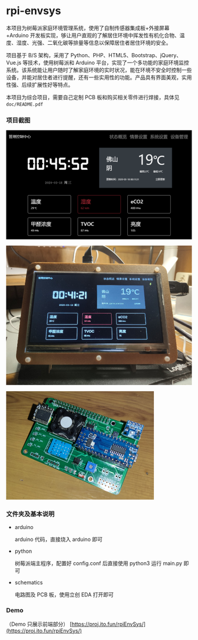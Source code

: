 # rpi-envsys

本项目为树莓派家庭环境管理系统，使用了自制传感器集成板+外接屏幕+Arduino 开发板实现，够让用户直观的了解居住环境中挥发性有机化合物、温度、湿度、光强、二氧化碳等排量等信息以保障居住者居住环境的安全。

项目基于 B/S 架构，采用了 Python、PHP、HTML5、Bootstrap、jQuery、Vue.js 等技术，使用树莓派和 Arduino 平台，实现了一个多功能的家庭环境监控系统。该系统能让用户随时了解家庭环境的实时状况，能在环境不安全时控制一些设备，并能对居住者进行提醒，还有一些实用性的功能。产品具有界面美观，实用性强、后续扩展性好等特点。

本项目为综合项目，需要自己定制 PCB 板和购买相关零件进行焊接，具体见`doc/README.pdf`

### 项目截图

![1](https://github.com/LemoFire/rpi-envsys/raw/master/doc/1.png)

![2](https://github.com/LemoFire/rpi-envsys/raw/master/doc/2.png)

![3](https://github.com/LemoFire/rpi-envsys/raw/master/doc/3.png)

### 文件夹及基本说明

- arduino

  arduino 代码，直接烧入 arduino 即可

- python

  树莓派端主程序，配置好 config.conf 后直接使用 python3 运行 main.py 即可

- schematics

  电路图及 PCB 板，使用立创 EDA 打开即可

### Demo

（Demo 只展示前端部分）
[https://proj.ito.fun/rpiEnvSys/](https://proj.ito.fun/rpiEnvSys/)
